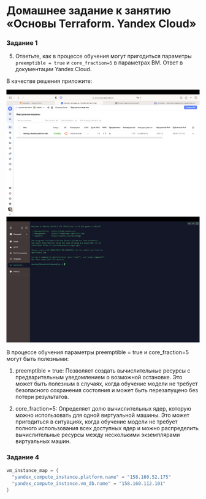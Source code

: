 # Домашнее задание к занятию «Основы Terraform. Yandex Cloud»

### Задание 1

5. Ответьте, как в процессе обучения могут пригодиться параметры ```preemptible = true``` и ```core_fraction=5``` в параметрах ВМ. Ответ в документации Yandex Cloud.

В качестве решения приложите:

![Alt text](<Снимок экрана 2023-08-08 в 11.56.04.png>)
![Alt text](<Снимок экрана 2023-08-08 в 11.59.53.png>)

В процессе обучения параметры preemptible = true и core_fraction=5 могут быть полезными:

1. preemptible = true: Позволяет создать вычислительные ресурсы с предварительным уведомлением о возможной остановке. Это может быть полезным в случаях, когда обучение модели не требует безопасного сохранения состояния и может быть перезапущено без потери результатов.

2. core_fraction=5: Определяет долю вычислительных ядер, которую можно использовать для одной виртуальной машины. Это может пригодиться в ситуациях, когда обучение модели не требует полного использования всех доступных ядер и можно распределить вычислительные ресурсы между несколькими экземплярами виртуальных машин.

### Задание 4
```go
vm_instance_map = {
  "yandex_compute_instance.platform.name" = "158.160.52.175"
  "yandex_compute_instance.vm_db.name" = "158.160.112.101"
}
```